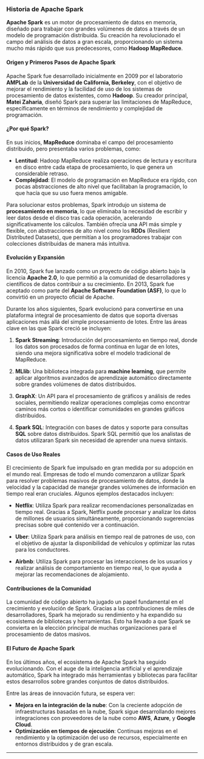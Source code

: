 ### Historia de Apache Spark

**Apache Spark** es un motor de procesamiento de datos en memoria, diseñado para trabajar con grandes volúmenes de datos a través de un modelo de programación distribuida. Su creación ha revolucionado el campo del análisis de datos a gran escala, proporcionando un sistema mucho más rápido que sus predecesores, como **Hadoop MapReduce**.

#### Origen y Primeros Pasos de Apache Spark

Apache Spark fue desarrollado inicialmente en 2009 por el laboratorio **AMPLab** de la **Universidad de California, Berkeley**, con el objetivo de mejorar el rendimiento y la facilidad de uso de los sistemas de procesamiento de datos existentes, como **Hadoop**. Su creador principal, **Matei Zaharia**, diseñó Spark para superar las limitaciones de MapReduce, específicamente en términos de rendimiento y complejidad de programación.

#### ¿Por qué Spark?

En sus inicios, **MapReduce** dominaba el campo del procesamiento distribuido, pero presentaba varios problemas, como:
- **Lentitud**: Hadoop MapReduce realiza operaciones de lectura y escritura en disco entre cada etapa de procesamiento, lo que genera un considerable retraso.
- **Complejidad**: El modelo de programación en MapReduce era rígido, con pocas abstracciones de alto nivel que facilitaban la programación, lo que hacía que su uso fuera menos amigable.

Para solucionar estos problemas, Spark introdujo un sistema de **procesamiento en memoria**, lo que eliminaba la necesidad de escribir y leer datos desde el disco tras cada operación, acelerando significativamente los cálculos. También ofrecía una API más simple y flexible, con abstracciones de alto nivel como los **RDDs** (Resilient Distributed Datasets), que permitían a los programadores trabajar con colecciones distribuidas de manera más intuitiva.

#### Evolución y Expansión

En 2010, Spark fue lanzado como un proyecto de código abierto bajo la licencia **Apache 2.0**, lo que permitió a la comunidad de desarrolladores y científicos de datos contribuir a su crecimiento. En 2013, Spark fue aceptado como parte del **Apache Software Foundation (ASF)**, lo que lo convirtió en un proyecto oficial de Apache.

Durante los años siguientes, Spark evolucionó para convertirse en una plataforma integral de procesamiento de datos que soporta diversas aplicaciones más allá del simple procesamiento de lotes. Entre las áreas clave en las que Spark creció se incluyen:

1. **Spark Streaming**: Introducción del procesamiento en tiempo real, donde los datos son procesados de forma continua en lugar de en lotes, siendo una mejora significativa sobre el modelo tradicional de MapReduce.
   
2. **MLlib**: Una biblioteca integrada para **machine learning**, que permite aplicar algoritmos avanzados de aprendizaje automático directamente sobre grandes volúmenes de datos distribuidos.

3. **GraphX**: Un API para el procesamiento de gráficos y análisis de redes sociales, permitiendo realizar operaciones complejas como encontrar caminos más cortos o identificar comunidades en grandes gráficos distribuidos.

4. **Spark SQL**: Integración con bases de datos y soporte para consultas **SQL** sobre datos distribuidos. Spark SQL permitió que los analistas de datos utilizaran Spark sin necesidad de aprender una nueva sintaxis.

#### Casos de Uso Reales

El crecimiento de Spark fue impulsado en gran medida por su adopción en el mundo real. Empresas de todo el mundo comenzaron a utilizar Spark para resolver problemas masivos de procesamiento de datos, donde la velocidad y la capacidad de manejar grandes volúmenes de información en tiempo real eran cruciales. Algunos ejemplos destacados incluyen:

- **Netflix**: Utiliza Spark para realizar recomendaciones personalizadas en tiempo real. Gracias a Spark, Netflix puede procesar y analizar los datos de millones de usuarios simultáneamente, proporcionando sugerencias precisas sobre qué contenido ver a continuación.
  
- **Uber**: Utiliza Spark para análisis en tiempo real de patrones de uso, con el objetivo de ajustar la disponibilidad de vehículos y optimizar las rutas para los conductores.

- **Airbnb**: Utiliza Spark para procesar las interacciones de los usuarios y realizar análisis de comportamiento en tiempo real, lo que ayuda a mejorar las recomendaciones de alojamiento.

#### Contribuciones de la Comunidad

La comunidad de código abierto ha jugado un papel fundamental en el crecimiento y evolución de Spark. Gracias a las contribuciones de miles de desarrolladores, Spark ha mejorado su rendimiento y ha expandido su ecosistema de bibliotecas y herramientas. Esto ha llevado a que Spark se convierta en la elección principal de muchas organizaciones para el procesamiento de datos masivos.

#### El Futuro de Apache Spark

En los últimos años, el ecosistema de Apache Spark ha seguido evolucionando. Con el auge de la inteligencia artificial y el aprendizaje automático, Spark ha integrado más herramientas y bibliotecas para facilitar estos desarrollos sobre grandes conjuntos de datos distribuidos. 

Entre las áreas de innovación futura, se espera ver:
- **Mejora en la integración de la nube**: Con la creciente adopción de infraestructuras basadas en la nube, Spark sigue desarrollando mejores integraciones con proveedores de la nube como **AWS**, **Azure**, y **Google Cloud**.
- **Optimización en tiempos de ejecución**: Continuas mejoras en el rendimiento y la optimización del uso de recursos, especialmente en entornos distribuidos y de gran escala.

---


